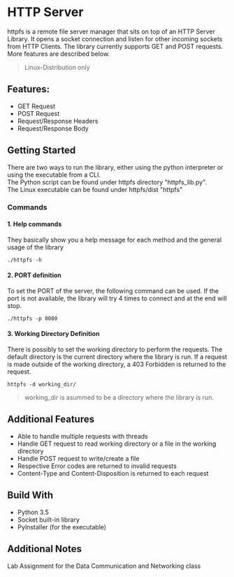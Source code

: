 # HTTP Server

httpfs is a remote file server manager that sits on top of an HTTP Server Library.
It opens a socket connection and listen for other incoming sockets from HTTP Clients.
The library currently supports GET and POST requests. More features are described below.

> Linux-Distribution only

## Features:

- GET Request
- POST Request
- Request/Response Headers
- Request/Response Body

## Getting Started

There are two ways to run the library, either using the python interpreter
or using the executable from a CLI.
<br>The Python script can be found under httpfs directory "httpfs_lib.py".
<br>The Linux executable can be found under httpfs/dist "httpfs"

### Commands

#### 1. Help commands

They basically show you a help message for each method and the general usage of the
library
```angular2html
./httpfs -h
```

#### 2. PORT definition 

To set the PORT of the server, the following command can be used. If the port is not available, 
the library will try 4 times to connect and at the end will stop. 
```angular2html
./httpfs -p 8080
```

#### 3. Working Directory Definition

There is possibly to set the working directory to perform the requests. The default directory is
the current directory where the library is run. If a request is made outside of the working directory,
a 403 Forbidden is returned to the request.
```angular2html
httpfs -d working_dir/
```
> working_dir is asummed to be a directory where the library is run.

## Additional Features

- Able to handle multiple requests with threads
- Handle GET request to read working directory or a file in the working directory
- Handle POST request to write/create a file
- Respective Error codes are returned to invalid requests
- Content-Type and Content-Disposition is returned to each request

## Build With

- Python 3.5
- Socket built-in library
- PyInstaller (for the executable)

## Additional Notes

Lab Assignment for the Data Communication and Networking class
